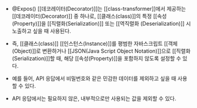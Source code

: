 - @Expos() [[데코레이터(Decorator)]]는 [[class-transformer]]에서 제공하는 [[데코레이터(Decorator)]] 중 하나로, [[클래스(class)]]의 특정 [[속성(Property)]]을 [[직렬화(Serialization)]] 또는 [[역직렬화 (Deserialization)]] 시 노출하고 싶을 때 사용된다.

- 즉, [[클래스(class)]] [[인스턴스(Instance)]]를 평범한 자바스크립트 [[객체(Object)]]로 변환하거나 [[JSON(Java Script Object Notation)]]으로 [[직렬화(Serialization)]]할 때, 해당 [[속성(Property)]]을 포함하지 않도록 설정할 수 있다.

- 예를 들어, API 응답에서 비밀번호와 같은 민감한 데이터를 제외하고 싶을 때 사용할 수 있다.
- API 응답에서는 필요하지 않은, 내부적으로만 사용되는 값을 제외할 수 있다.